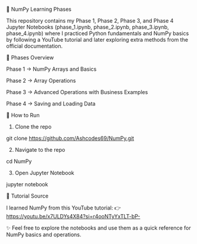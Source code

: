 📘 NumPy Learning Phases

This repository contains my Phase 1, Phase 2, Phase 3, and Phase 4 Jupyter Notebooks (phase_1.ipynb, phase_2.ipynb, phase_3.ipynb, phase_4.ipynb) where I practiced Python fundamentals and NumPy basics by following a YouTube tutorial and later exploring extra methods from the official documentation.

📑 Phases Overview

Phase 1 → NumPy Arrays and Basics

Phase 2 → Array Operations

Phase 3 → Advanced Operations with Business Examples

Phase 4 → Saving and Loading Data

🚀 How to Run

1. Clone the repo

git clone https://github.com/Ashcodes69/NumPy.git


2. Navigate to the repo

cd NumPy


3. Open Jupyter Notebook

jupyter notebook

🎥 Tutorial Source

I learned NumPy from this YouTube tutorial:
👉 https://youtu.be/x7ULDYs4X84?si=r4ooNTyYxTLT-bP-

✨ Feel free to explore the notebooks and use them as a quick reference for NumPy basics and operations.
